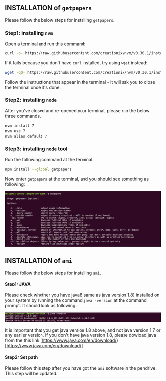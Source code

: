 
## INSTALLATION of `getpapers`

Please follow the below steps for installing `getpapers`.

### Step1: installing `nvm`

Open a terminal and run this command:

```bash
curl -o- https://raw.githubusercontent.com/creationix/nvm/v0.30.1/install.sh | bash
```

If it fails because you don't have `curl` installed, try using `wget` instead:

```bash
wget -qO- https://raw.githubusercontent.com/creationix/nvm/v0.30.1/install.sh | bash
```

Follow the instructions that appear in the terminal - it will ask you to close the terminal once it's done.

### Step2: installing `node`

After you've closed and re-opened your terminal, please run the below three commands.

```bash
nvm install 7
nvm use 7
nvm alias default 7
```

### Step3: installing `node` tool

Run the following command at the terminal.
```bash
npm install --global getpapers
```

Now enter `getpapers` at the terminal, and you should see something as following:

![getpapers](getpapers_linux_screenshoot.png)



## INSTALLATION of `ami`

Please follow the below steps for installing `ami`.

#### Step1: JAVA

Please check whether you have java8(same as java version 1.8) installed on your system by running the command `java -version` at the command prompt. It should look as following:

![java8](java8_linux.png)

It is important that you get java version 1.8 above, and not java version 1.7 or any earlier version. 
If you don't have java version 1.8, please dowload java from the this link (https://www.java.com/en/download/)[https://www.java.com/en/download/].

#### Step2: Set path

Please follow this step after you have got the `ami` software in the pendrive. This step will be updated.
